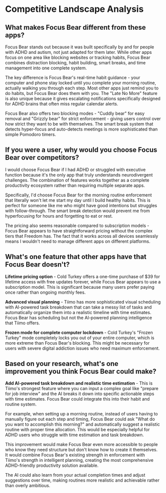 # Competitive Landscape Analysis

## What makes Focus Bear different from these apps?

Focus Bear stands out because it was built specifically by and for people with ADHD and autism, not just adapted for them later. While other apps focus on one area like blocking websites or tracking habits, Focus Bear combines distraction blocking, habit building, smart breaks, and time management into one complete system.

The key difference is Focus Bear's real-time habit guidance - your computer and phone stay locked until you complete your morning routine, actually walking you through each step. Most other apps just remind you to do habits, but Focus Bear does them with you. The "Late No More" feature is also unique because it gives escalating notifications specifically designed for ADHD brains that often miss regular calendar alerts.

Focus Bear also offers two blocking modes - "Cuddly bear" for easy removal and "Grizzly bear" for strict enforcement - giving users control over how strict they want to be with themselves. The smart break system that detects hyper-focus and auto-detects meetings is more sophisticated than simple Pomodoro timers.

## If you were a user, why would you choose Focus Bear over competitors?

I would choose Focus Bear if I had ADHD or struggled with executive function because it's the only app that truly understands neurodivergent challenges. The combination of features works together as a complete productivity ecosystem rather than requiring multiple separate apps.

Specifically, I'd choose Focus Bear for the morning routine enforcement that literally won't let me start my day until I build healthy habits. This is perfect for someone like me who might have good intentions but struggles with follow-through. The smart break detection would prevent me from hyperfocusing for hours and forgetting to eat or rest.

The pricing also seems reasonable compared to subscription models - Focus Bear appears to have straightforward pricing without the complex tiers that Freedom has. The fact that it works across all devices seamlessly means I wouldn't need to manage different apps on different platforms.

## What's one feature that other apps have that Focus Bear doesn't?

**Lifetime pricing option** - Cold Turkey offers a one-time purchase of $39 for lifetime access with free updates forever, while Focus Bear appears to use a subscription model. This is significant because many users prefer paying once rather than ongoing monthly fees.

**Advanced visual planning** - Tiimo has more sophisticated visual scheduling with AI-powered task breakdown that can take a messy list of tasks and automatically organize them into a realistic timeline with time estimates. Focus Bear has scheduling but not the AI-powered planning intelligence that Tiimo offers.

**Frozen mode for complete computer lockdown** - Cold Turkey's "Frozen Turkey" mode completely locks you out of your entire computer, which is more extreme than Focus Bear's blocking. This might be necessary for users with severe digital addiction issues who need maximum enforcement.

## Based on your research, what's one improvement you think Focus Bear could make?

**Add AI-powered task breakdown and realistic time estimation** - This is Tiimo's strongest feature where you can input a complex goal like "prepare for job interview" and the AI breaks it down into specific actionable steps with time estimates. Focus Bear could integrate this into their habit and routine system.

For example, when setting up a morning routine, instead of users having to manually figure out each step and timing, Focus Bear could ask "What do you want to accomplish this morning?" and automatically suggest a realistic routine with proper time allocation. This would be especially helpful for ADHD users who struggle with time estimation and task breakdown.

This improvement would make Focus Bear even more accessible to people who know they need structure but don't know how to create it themselves. It would combine Focus Bear's existing strength in enforcement with Tiimo's strength in intelligent planning, creating the most comprehensive ADHD-friendly productivity solution available.

The AI could also learn from your actual completion times and adjust suggestions over time, making routines more realistic and achievable rather than overly ambitious.